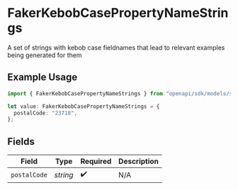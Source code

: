 # FakerKebobCasePropertyNameStrings

A set of strings with kebob case fieldnames that lead to relevant examples being generated for them

## Example Usage

```typescript
import { FakerKebobCasePropertyNameStrings } from "openapi/sdk/models/shared";

let value: FakerKebobCasePropertyNameStrings = {
  postalCode: "23718",
};
```

## Fields

| Field              | Type               | Required           | Description        |
| ------------------ | ------------------ | ------------------ | ------------------ |
| `postalCode`       | *string*           | :heavy_check_mark: | N/A                |